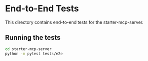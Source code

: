 # End-to-End Tests

This directory contains end-to-end tests for the starter-mcp-server.

## Running the tests

```bash
cd starter-mcp-server
python -m pytest tests/e2e
```
